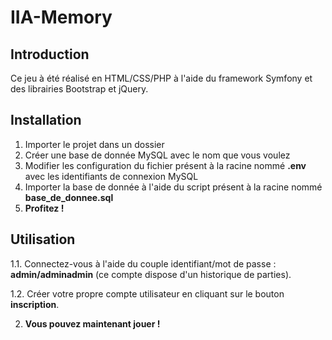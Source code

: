 # IIA-Memory

## Introduction

Ce jeu à été réalisé en HTML/CSS/PHP à l'aide du framework Symfony et des librairies Bootstrap et jQuery.  

## Installation

1) Importer le projet dans un dossier
2) Créer une base de donnée MySQL avec le nom que vous voulez
3) Modifier les configuration du fichier présent à la racine nommé **.env** avec les identifiants de connexion MySQL
4) Importer la base de donnée à l'aide du script présent à la racine nommé **base_de_donnee.sql**
5) **Profitez !**

## Utilisation

1.1. Connectez-vous à l'aide du couple identifiant/mot de passe : **admin/adminadmin** (ce compte dispose d'un historique de parties).

1.2. Créer votre propre compte utilisateur en cliquant sur le bouton **inscription**.

2) **Vous pouvez maintenant jouer !**
